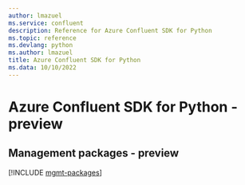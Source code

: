 ```yaml
---
author: lmazuel
ms.service: confluent
description: Reference for Azure Confluent SDK for Python
ms.topic: reference
ms.devlang: python
ms.author: lmazuel
title: Azure Confluent SDK for Python
ms.data: 10/10/2022
---
```

# Azure Confluent SDK for Python - preview

## Management packages - preview
[!INCLUDE [mgmt-packages](confluent-mgmt-index.md)]
